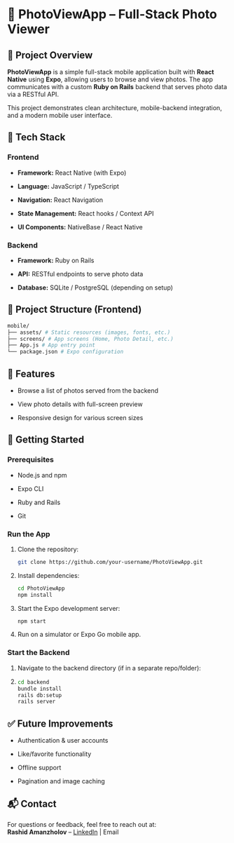 📸 PhotoViewApp – Full-Stack Photo Viewer
=========================================

📝 Project Overview
-------------------

**PhotoViewApp** is a simple full-stack mobile application built with **React Native** using **Expo**, allowing users to browse and view photos. The app communicates with a custom **Ruby on Rails** backend that serves photo data via a RESTful API.

This project demonstrates clean architecture, mobile-backend integration, and a modern mobile user interface.

🚀 Tech Stack
-------------

### Frontend

*   **Framework:** React Native (with Expo)
    
*   **Language:** JavaScript / TypeScript
    
*   **Navigation:** React Navigation
    
*   **State Management:** React hooks / Context API
    
*   **UI Components:** NativeBase / React Native 
    

### Backend

*   **Framework:** Ruby on Rails
    
*   **API:** RESTful endpoints to serve photo data
    
*   **Database:** SQLite / PostgreSQL (depending on setup)
    

📂 Project Structure (Frontend)
-------------------------------

```bash
mobile/
├── assets/ # Static resources (images, fonts, etc.) 
├── screens/ # App screens (Home, Photo Detail, etc.) 
├── App.js # App entry point 
└── package.json # Expo configuration
``` 

📸 Features
-----------

*   Browse a list of photos served from the backend
    
*   View photo details with full-screen preview
        
*   Responsive design for various screen sizes
    

🔧 Getting Started
------------------

### Prerequisites

*   Node.js and npm
    
*   Expo CLI
    
*   Ruby and Rails
    
*   Git
    

### Run the App

1.  Clone the repository:
        
    ```bash
    git clone https://github.com/your-username/PhotoViewApp.git
    ``` 
    
3.  Install dependencies:
    
        
    ```bash
    cd PhotoViewApp
    npm install
    ``` 
    
4.  Start the Expo development server:

    ```bash
    npm start
    ```
    
5.  Run on a simulator or Expo Go mobile app.
    

### Start the Backend

1.  Navigate to the backend directory (if in a separate repo/folder):
2.  
    ```bash
    cd backend
    bundle install
    rails db:setup
    rails server
    ``` 
    

✅ Future Improvements
---------------------

*   Authentication & user accounts
    
*   Like/favorite functionality
    
*   Offline support
    
*   Pagination and image caching
    

📬 Contact
----------

For questions or feedback, feel free to reach out at:  
**Rashid Amanzholov** – [LinkedIn](https://www.linkedin.com/in/your-profile/) | Email



